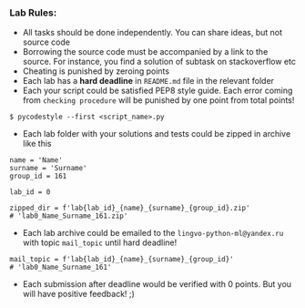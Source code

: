 ### Lab Rules:

- All tasks should be done independently. You can share ideas, but not source code
- Borrowing the source code must be accompanied by a link to the source. For instance, you find a solution of subtask on stackoverflow etc
- Cheating is punished by zeroing points
- Each lab has a **hard deadline** in `README.md` file in the relevant folder
- Each your script could be satisfied PEP8 style guide. Each error coming from `checking procedure` will be punished by one point from total points!
```
$ pycodestyle --first <script_name>.py
```
- Each lab folder with your solutions and tests could be zipped in archive like this
```
name = 'Name'
surname = 'Surname'
group_id = 161

lab_id = 0

zipped_dir = f'lab{lab_id}_{name}_{surname}_{group_id}.zip'
# 'lab0_Name_Surname_161.zip'
```
- Each lab archive could be emailed to the `lingvo-python-ml@yandex.ru` with topic `mail_topic` until hard deadline!
```
mail_topic = f'lab{lab_id}_{name}_{surname}_{group_id}'
# 'lab0_Name_Surname_161'
```
- Each submission after deadline would be verified with 0 points. But you will have positive feedback! ;) 
